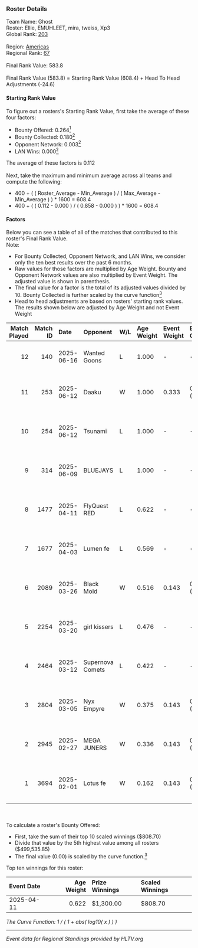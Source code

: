 ### Roster Details<br />
Team Name: Ghost<br />
Roster: Ellie, EMUHLEET, mira, tweiss, Xp3<br />
Global Rank: [203](../../standings_global_2025_07_07.md)<br />
<br />
Region: [Americas]( ../../standings_americas_2025_07_07.md)<br />
Regional Rank: [67]( ../../standings_americas_2025_07_07.md)<br />
<br />
Final Rank Value:  583.8<br />
<br />
Final Rank Value (583.8) = Starting Rank Value (608.4) + Head To Head Adjustments (-24.6)<br />

#### Starting Rank Value<br />
To figure out a rosters's Starting Rank Value, first take the average of these four factors:<br />
- Bounty Offered: 0.264[<sup>1</sup>](#table2)
- Bounty Collected: 0.180[<sup>2</sup>](#table1)
- Opponent Network: 0.003[<sup>2</sup>](#table1)
- LAN Wins: 0.000[<sup>2</sup>](#table1)

The average of these factors is 0.112<br />
<br />
Next, take the maximum and minimum average across all teams and compute the following:<br />
- 400 + ( ( Roster_Average - Min_Average ) / ( Max_Average - Min_Average ) ) * 1600 = 608.4
- 400 + ( ( 0.112 - 0.000 ) / ( 0.858 - 0.000 ) ) * 1600 = 608.4


#### Factors<br />
Below you can see a table of all of the matches that contributed to this roster's Final Rank Value.<br />
Note:<br />

- For Bounty Collected, Opponent Network, and LAN Wins, we consider only the ten best results over the past 6 months.
- Raw values for those factors are multiplied by Age Weight. Bounty and Opponent Network values are also multiplied by Event Weight. The adjusted value is shown in parenthesis.
- The final value for a factor is the total of its adjusted values divided by 10. Bounty Collected is further scaled by the curve function[<sup>3</sup>](#curveFunction)
- Head to head adjustments are based on rosters' starting rank values. The results shown below are adjusted by Age Weight and not Event Weight
<span id="table1"></span><br />


| Match Played | Match ID | Date       | Opponent         | W/L | Age Weight | Event Weight | Bounty Collected | Opponent Network | LAN Wins  | H2H Adj. | Roster                                     |
| -: | -: | :- | :- | :- | :- | :- | :- | :- | :- | -: | :- |
|           12 |      140 | 2025-06-16 | Wanted Goons     | L   | 1.000      | -            | -                | -                | -         |   -14.60 | Ellie, EMUHLEET, mira, tweiss, Xp3         |
|           11 |      253 | 2025-06-12 | Daaku            | W   | 1.000      | 0.333        | 0.000 (0.000)    | 0.083 (0.028)    | 0 (0.000) |    13.49 | Ellie, EMUHLEET, mira, PiggyKiki, Xp3      |
|           10 |      254 | 2025-06-12 | Tsunami          | L   | 1.000      | -            | -                | -                | -         |   -13.41 | Ellie, EMUHLEET, mira, PiggyKiki, Xp3      |
|            9 |      314 | 2025-06-09 | BLUEJAYS         | L   | 1.000      | -            | -                | -                | -         |    -4.60 | Ellie, EMUHLEET, mira, PiggyKiki, Xp3      |
|            8 |     1477 | 2025-04-11 | FlyQuest RED     | L   | 0.622      | -            | -                | -                | -         |    -6.33 | 7licious, Ellie, EMUHLEET, mira, PiggyKiki |
|            7 |     1677 | 2025-04-03 | Lumen fe         | L   | 0.569      | -            | -                | -                | -         |    -8.50 | 7licious, Ellie, EMUHLEET, mira, PiggyKiki |
|            6 |     2089 | 2025-03-26 | Black Mold       | W   | 0.516      | 0.143        | 0.002 (0.000)    | 0.051 (0.004)    | 0 (0.000) |     8.25 | 7licious, Ellie, EMUHLEET, mira, PiggyKiki |
|            5 |     2254 | 2025-03-20 | girl kissers     | L   | 0.476      | -            | -                | -                | -         |    -7.59 | 7licious, Ellie, EMUHLEET, mira, PiggyKiki |
|            4 |     2464 | 2025-03-12 | Supernova Comets | L   | 0.422      | -            | -                | -                | -         |    -1.92 | 7licious, Ellie, EMUHLEET, mira, PiggyKiki |
|            3 |     2804 | 2025-03-05 | Nyx Empyre       | W   | 0.375      | 0.143        | 0.001 (0.000)    | 0.009 (0.000)    | 0 (0.000) |     4.33 | 7licious, Ellie, EMUHLEET, mira, PiggyKiki |
|            2 |     2945 | 2025-02-27 | MEGA JUNERS      | W   | 0.336      | 0.143        | 0.001 (0.000)    | 0.033 (0.002)    | 0 (0.000) |     5.08 | 7licious, Ellie, EMUHLEET, mira, PiggyKiki |
|            1 |     3694 | 2025-02-01 | Lotus fe         | W   | 0.162      | 0.143        | 0.000 (0.000)    | 0.000 (0.000)    | 0 (0.000) |     1.21 | 7licious, Ellie, EMUHLEET, mira, PiggyKiki |

<br />
<span id="table2"></span><br />
To calculate a roster's Bounty Offered:<br />

- First, take the sum of their top 10 scaled winnings ($808.70)
- Divide that value by the 5th highest value among all rosters ($499,535.85)
- The final value (0.00) is scaled by the curve function.[<sup>3</sup>](#curveFunction)

Top ten winnings for this roster:<br />

| Event Date | Age Weight | Prize Winnings | Scaled Winnings |
| :- | -: | :- | :- |
| 2025-04-11 |      0.622 | $1,300.00      | $808.70         |


<span id="curveFunction"></span>_The Curve Function: 1 / ( 1 + abs( log10( x ) ) )_<br />

---
_Event data for Regional Standings provided by HLTV.org_<br />
